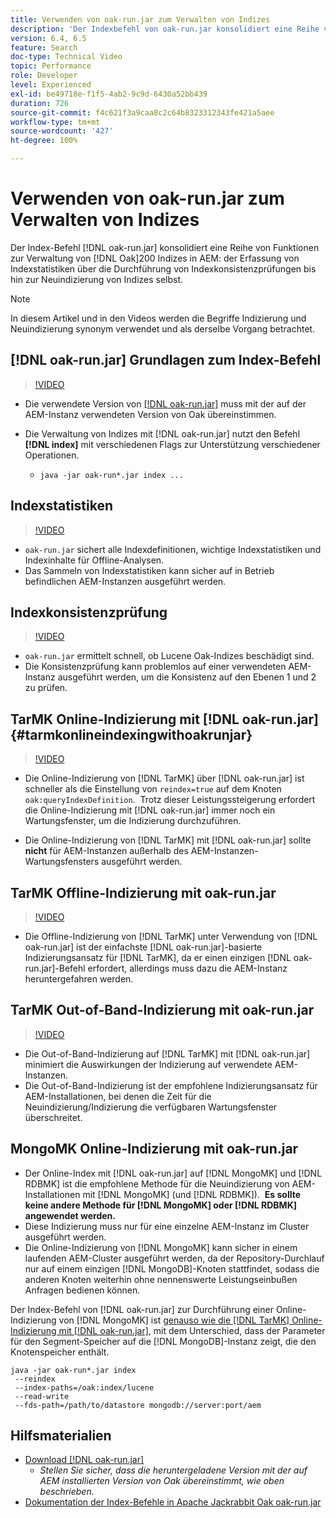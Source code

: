 ```yaml
---
title: Verwenden von oak-run.jar zum Verwalten von Indizes
description: 'Der Indexbefehl von oak-run.jar konsolidiert eine Reihe von Funktionen zur Verwaltung von Oak-Indizes in AEM: der Erfassung von Indexstatistiken, der Durchführung von Indexkonsistenzprüfungen und der Neuindizierung/Indizierung von Indizes selbst.'
version: 6.4, 6.5
feature: Search
doc-type: Technical Video
topic: Performance
role: Developer
level: Experienced
exl-id: be49718e-f1f5-4ab2-9c9d-6430a52bb439
duration: 726
source-git-commit: f4c621f3a9caa8c2c64b8323312343fe421a5aee
workflow-type: tm+mt
source-wordcount: '427'
ht-degree: 100%

---
```


# Verwenden von oak-run.jar zum Verwalten von Indizes

Der Index-Befehl [!DNL oak-run.jar] konsolidiert eine Reihe von Funktionen zur Verwaltung von [!DNL Oak]200 Indizes in AEM: der Erfassung von Indexstatistiken über die Durchführung von Indexkonsistenzprüfungen bis hin zur Neuindizierung von Indizes selbst.

>[!NOTE]
>
>In diesem Artikel und in den Videos werden die Begriffe Indizierung und Neuindizierung synonym verwendet und als derselbe Vorgang betrachtet.

## [!DNL oak-run.jar] Grundlagen zum Index-Befehl

>[!VIDEO](https://video.tv.adobe.com/v/21475?quality=12&learn=on)

* Die verwendete Version von [[!DNL oak-run.jar]](https://repository.apache.org/service/local/artifact/maven/redirect?r=releases&amp;g=org.apache.jackrabbit&amp;a=oak-run&amp;v=1.8.0) muss mit der auf der AEM-Instanz verwendeten Version von Oak übereinstimmen.
* Die Verwaltung von Indizes mit [!DNL oak-run.jar] nutzt den Befehl **[!DNL index]** mit verschiedenen Flags zur Unterstützung verschiedener Operationen.

   * `java -jar oak-run*.jar index ...`

## Indexstatistiken

>[!VIDEO](https://video.tv.adobe.com/v/21477?quality=12&learn=on)

* `oak-run.jar` sichert alle Indexdefinitionen, wichtige Indexstatistiken und Indexinhalte für Offline-Analysen. 
* Das Sammeln von Indexstatistiken kann sicher auf in Betrieb befindlichen AEM-Instanzen ausgeführt werden.

## Indexkonsistenzprüfung

>[!VIDEO](https://video.tv.adobe.com/v/21476?quality=12&learn=on)

* `oak-run.jar` ermittelt schnell, ob Lucene Oak-Indizes beschädigt sind.
* Die Konsistenzprüfung kann problemlos auf einer verwendeten AEM-Instanz ausgeführt werden, um die Konsistenz auf den Ebenen 1 und 2 zu prüfen.

## TarMK Online-Indizierung mit [!DNL oak-run.jar] {#tarmkonlineindexingwithoakrunjar}

>[!VIDEO](https://video.tv.adobe.com/v/21479?quality=12&learn=on)

* Die Online-Indizierung von [!DNL TarMK] über [!DNL oak-run.jar] ist schneller als die Einstellung von `reindex=true` auf dem Knoten `oak:queryIndexDefinition`.  Trotz dieser Leistungssteigerung erfordert die Online-Indizierung mit [!DNL oak-run.jar] immer noch ein Wartungsfenster, um die Indizierung durchzuführen.

* Die Online-Indizierung von [!DNL TarMK] mit [!DNL oak-run.jar] sollte **nicht** für AEM-Instanzen außerhalb des AEM-Instanzen-Wartungsfensters ausgeführt werden.

## TarMK Offline-Indizierung mit oak-run.jar

>[!VIDEO](https://video.tv.adobe.com/v/21478?quality=12&learn=on)

* Die Offline-Indizierung von [!DNL TarMK] unter Verwendung von [!DNL oak-run.jar] ist der einfachste [!DNL oak-run.jar]-basierte Indizierungsansatz für [!DNL TarMK], da er einen einzigen [!DNL oak-run.jar]-Befehl erfordert, allerdings muss dazu die AEM-Instanz heruntergefahren werden.

## TarMK Out-of-Band-Indizierung mit oak-run.jar

>[!VIDEO](https://video.tv.adobe.com/v/21480?quality=12&learn=on)

* Die Out-of-Band-Indizierung auf [!DNL TarMK] mit [!DNL oak-run.jar] minimiert die Auswirkungen der Indizierung auf verwendete AEM-Instanzen.
* Die Out-of-Band-Indizierung ist der empfohlene Indizierungsansatz für AEM-Installationen, bei denen die Zeit für die Neuindizierung/Indizierung die verfügbaren Wartungsfenster überschreitet.

## MongoMK Online-Indizierung mit oak-run.jar

* Der Online-Index mit [!DNL oak-run.jar] auf [!DNL MongoMK] und [!DNL RDBMK] ist die empfohlene Methode für die Neuindizierung von AEM-Installationen mit [!DNL MongoMK] (und [!DNL RDBMK]).  **Es sollte keine andere Methode für [!DNL MongoMK] oder [!DNL RDBMK] angewendet werden.**
* Diese Indizierung muss nur für eine einzelne AEM-Instanz im Cluster ausgeführt werden.
* Die Online-Indizierung von [!DNL MongoMK] kann sicher in einem laufenden AEM-Cluster ausgeführt werden, da der Repository-Durchlauf nur auf einem einzigen [!DNL MongoDB]-Knoten stattfindet, sodass die anderen Knoten weiterhin ohne nennenswerte Leistungseinbußen Anfragen bedienen können.

Der Index-Befehl von [!DNL oak-run.jar] zur Durchführung einer Online-Indizierung von [!DNL MongoMK] ist [genauso wie die [!DNL TarMK] Online-Indizierung mit [!DNL oak-run.jar]](#tarmkonlineindexingwithoakrunjar), mit dem Unterschied, dass der Parameter für den Segment-Speicher auf die [!DNL MongoDB]-Instanz zeigt, die den Knotenspeicher enthält.

```
java -jar oak-run*.jar index
 --reindex
 --index-paths=/oak:index/lucene
 --read-write
 --fds-path=/path/to/datastore mongodb://server:port/aem
```

## Hilfsmaterialien

* [Download [!DNL oak-run.jar]](https://repository.apache.org/#nexus-search;gav~org.apache.jackrabbit~oak-run~~~~kw,versionexpand)
   * *Stellen Sie sicher, dass die heruntergeladene Version mit der auf AEM installierten Version von Oak übereinstimmt, wie oben beschrieben.*
* [Dokumentation der Index-Befehle in Apache Jackrabbit Oak oak-run.jar ](Https://jackrabbit.apache.org/oak/docs/query/oak-run-indexing.html)
